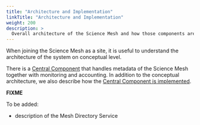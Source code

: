 ```yaml
---
title: "Architecture and Implementation"
linkTitle: "Architecture and Implementation"
weight: 200
description: >
  Overall architecture of the Science Mesh and how those components are implemented
---
```


When joining the Science Mesh as a site, it is useful to understand the
architecture of the system on conceptual level.

There is a [Central Component](central-component-architecture) that handles
metadata of the Science Mesh together with monitoring and accounting. In
addition to the conceptual architecture, we also describe how the [Central
Component is implemented](central-component-implementation).

**FIXME**

To be added:
- description of the Mesh Directory Service

